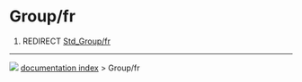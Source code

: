 # Group/fr
1.  REDIRECT [Std\_Group/fr](Std_Group/fr.md)



---
![](images/Right_arrow.png) [documentation index](../README.md) > Group/fr
